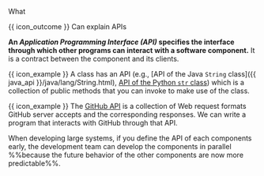 <span id="title">What</span>

<span id="prereqs"></span>

<span id="outcomes">{{ icon_outcome }} Can explain APIs</span>

<div id="body">

**An _Application Programming Interface (API)_ specifies the interface through which other programs can interact with a software component.** It is a contract between the component and its clients.

<box>

{{ icon_example }} A class has an API (e.g., [API of the Java `String` class]({{ java_api }}/java/lang/String.html), [API of the Python `str` class](https://docs.python.org/3/library/stdtypes.html#text-sequence-type-str)) which is a collection of public methods that you can invoke to make use of the class.

{{ icon_example }} The [GitHub API](https://developer.github.com/v3/) is a collection of Web request formats GitHub server accepts and the corresponding responses. We can write a program that interacts with GitHub through that API.

</box>

When developing large systems, if you define the API of each components early, the development team can develop the components in parallel %%because the future behavior of the other components are now more predictable%%. 

</div>

<div id="extras">

<include src="exercises.md" />

</div>